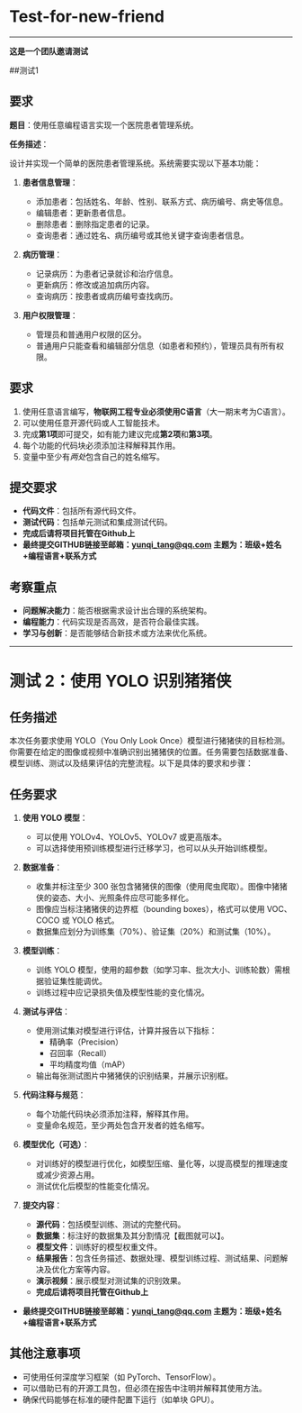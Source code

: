 # Test-for-new-friend
---
**这是一个团队邀请测试**

##测试1
## 要求

**题目**：使用任意编程语言实现一个医院患者管理系统。

**任务描述**：

设计并实现一个简单的医院患者管理系统。系统需要实现以下基本功能：

1. **患者信息管理**：
   - 添加患者：包括姓名、年龄、性别、联系方式、病历编号、病史等信息。
   - 编辑患者：更新患者信息。
   - 删除患者：删除指定患者的记录。
   - 查询患者：通过姓名、病历编号或其他关键字查询患者信息。

1. **病历管理**：
   - 记录病历：为患者记录就诊和治疗信息。
   - 更新病历：修改或追加病历内容。
   - 查询病历：按患者或病历编号查找病历。

1. **用户权限管理**：
   - 管理员和普通用户权限的区分。
   - 普通用户只能查看和编辑部分信息（如患者和预约），管理员具有所有权限。



## 要求
1. 使用任意语言编写，**物联网工程专业必须使用C语言**（大一期末考为C语言）。
2. 可以使用任意开源代码或人工智能技术。
3. 完成**第1项**即可提交，如有能力建议完成**第2项**和**第3项**。
4. 每个功能的代码块必须添加注释解释其作用。
5. 变量中至少有*两处*包含自己的姓名缩写。

## 提交要求

- **代码文件**：包括所有源代码文件。
- **测试代码**：包括单元测试和集成测试代码。
- **完成后请将项目托管在Github上**
- **最终提交GITHUB链接至邮箱：yunqi_tang@qq.com
  主题为：班级+姓名+编程语言+联系方式**

## 考察重点

- **问题解决能力**：能否根据需求设计出合理的系统架构。
- **编程能力**：代码实现是否高效，是否符合最佳实践。
- **学习与创新**：是否能够结合新技术或方法来优化系统。

---
# 测试 2：使用 YOLO 识别猪猪侠

## 任务描述

本次任务要求使用 YOLO（You Only Look Once）模型进行猪猪侠的目标检测。你需要在给定的图像或视频中准确识别出猪猪侠的位置。任务需要包括数据准备、模型训练、测试以及结果评估的完整流程。以下是具体的要求和步骤：

## 任务要求

1. **使用 YOLO 模型**：
   - 可以使用 YOLOv4、YOLOv5、YOLOv7 或更高版本。
   - 可以选择使用预训练模型进行迁移学习，也可以从头开始训练模型。

2. **数据准备**：
   - 收集并标注至少 300 张包含猪猪侠的图像（使用爬虫爬取）。图像中猪猪侠的姿态、大小、光照条件应尽可能多样化。
   - 图像应当标注猪猪侠的边界框（bounding boxes），格式可以使用 VOC、COCO 或 YOLO 格式。
   - 数据集应划分为训练集（70%）、验证集（20%）和测试集（10%）。

3. **模型训练**：
   - 训练 YOLO 模型，使用的超参数（如学习率、批次大小、训练轮数）需根据验证集性能调优。
   - 训练过程中应记录损失值及模型性能的变化情况。

4. **测试与评估**：
   - 使用测试集对模型进行评估，计算并报告以下指标：
     - 精确率（Precision）
     - 召回率（Recall）
     - 平均精度均值（mAP）
   - 输出每张测试图片中猪猪侠的识别结果，并展示识别框。

5. **代码注释与规范**：
   - 每个功能代码块必须添加注释，解释其作用。
   - 变量命名规范，至少两处包含开发者的姓名缩写。

6. **模型优化（可选）**：
   - 对训练好的模型进行优化，如模型压缩、量化等，以提高模型的推理速度或减少资源占用。
   - 测试优化后模型的性能变化情况。

7. **提交内容**：
   - **源代码**：包括模型训练、测试的完整代码。
   - **数据集**：标注好的数据集及其分割情况【截图就可以】。
   - **模型文件**：训练好的模型权重文件。
   - **结果报告**：包含任务描述、数据处理、模型训练过程、测试结果、问题解决及优化方案等内容。
   - **演示视频**：展示模型对测试集的识别效果。
   -  **完成后请将项目托管在Github上**
- **最终提交GITHUB链接至邮箱：yunqi_tang@qq.com
  主题为：班级+姓名+编程语言+联系方式**

## 其他注意事项

- 可使用任何深度学习框架（如 PyTorch、TensorFlow）。
- 可以借助已有的开源工具包，但必须在报告中注明并解释其使用方法。
- 确保代码能够在标准的硬件配置下运行（如单块 GPU）。


